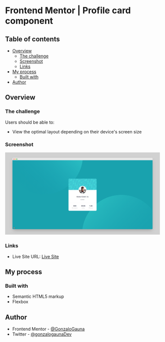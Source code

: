 # Frontend Mentor | Profile card component
## Table of contents

- [Overview](#overview)
  - [The challenge](#the-challenge)
  - [Screenshot](#screenshot)
  - [Links](#links)
- [My process](#my-process)
  - [Built with](#built-with)
- [Author](#author)

## Overview

### The challenge

Users should be able to:

- View the optimal layout depending on their device's screen size

### Screenshot

![](./images/screely-1.png)

### Links

- Live Site URL: [Live Site](https://frontend-mentor-profile-card-component-gonzalo-gauna.netlify.app/)

## My process

### Built with

- Semantic HTML5 markup
- Flexbox
## Author

- Frontend Mentor - [@GonzaloGauna](https://www.frontendmentor.io/profile/GonzaloGauna)
- Twitter - [@gonzalogaunaDev](https://twitter.com/gonzalogaunaDev)
